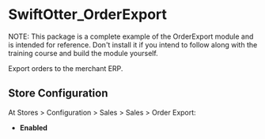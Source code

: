# SwiftOtter_OrderExport

NOTE: This package is a complete example of the OrderExport module and is intended for reference. Don't install it if
you intend to follow along with the training course and build the module yourself.

Export orders to the merchant ERP.

## Store Configuration

At Stores > Configuration > Sales > Sales > Order Export:

* **Enabled**
